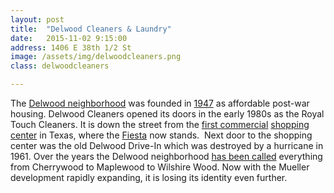 ```yaml
---
layout: post
title:  "Delwood Cleaners & Laundry"
date:   2015-11-02 9:15:00
address: 1406 E 38th 1/2 St
image: /assets/img/delwoodcleaners.png
class: delwoodcleaners

---
```

The [Delwood neighborhood](http://www.cherrywoodinfo.com/cherrywood-history/the-story-of-cherrywood/) was founded in [1947](http://texashistory.unt.edu/ark:/67531/metapth33068/m1/1/?q=delwood) as affordable post-war housing. Delwood Cleaners opened its doors in the early 1980s as the Royal Touch Cleaners. It is down the street from the [first commercial](http://texashistory.unt.edu/ark:/67531/metapth18887/m1/1/?q=delwood) [shopping center](http://cherrywood.org/wp-content/uploads/2014/04/Delwood-Center-2-ed.jpg) in Texas, where the [Fiesta](http://x.lnimg.com/photo/poster_768/b50b3dab80a54795af582a98afe56da7.jpg) now stands.  Next door to the shopping center was the old Delwood Drive-In which was destroyed by a hurricane in 1961. Over the years the Delwood neighborhood [has been called](http://www.austinchronicle.com/news/1998-02-27/522901/) everything from Cherrywood to Maplewood to Wilshire Wood. Now with the Mueller development rapidly expanding, it is losing its identity even further.
